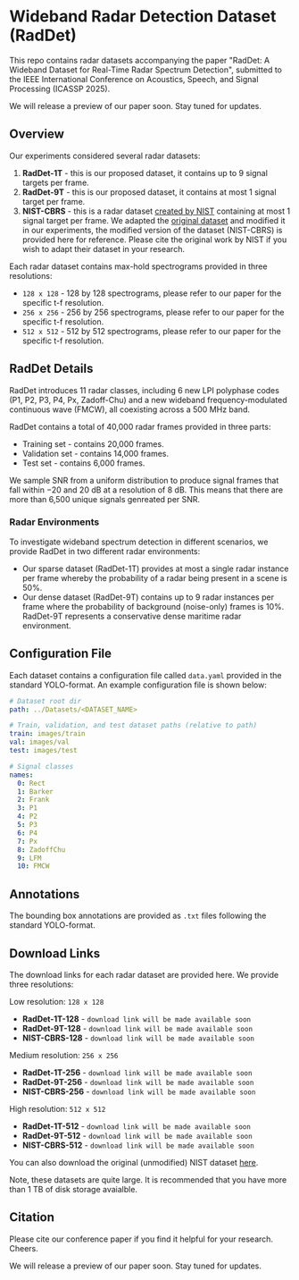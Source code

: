 # Wideband Radar Detection Dataset (RadDet)

This repo contains radar datasets accompanying the paper "RadDet: A Wideband Dataset for Real-Time Radar Spectrum Detection", submitted to the IEEE International Conference on Acoustics, Speech, and Signal Processing (ICASSP 2025). 

We will release a preview of our paper soon. Stay tuned for updates.

## Overview

Our experiments considered several radar datasets:

1. **RadDet-1T** - this is our proposed dataset, it contains up to 9 signal targets per frame.
2. **RadDet-9T** - this is our proposed dataset, it contains at most 1 signal target per frame.
3. **NIST-CBRS** - this is a radar dataset [created by NIST](https://www.nist.gov/publications/rf-dataset-incumbent-radar-signals-35-ghz-cbrs-band) containing at most 1 signal target per frame. We adapted the [original dataset](https://data.nist.gov/od/id/mds2-2116) and modified it in our experiments, the modified version of the dataset (NIST-CBRS) is provided here for reference. Please cite the original work by NIST if you wish to adapt their dataset in your research.

Each radar dataset contains max-hold spectrograms provided in three resolutions:

- `128 x 128` - 128 by 128 spectrograms, please refer to our paper for the specific t-f resolution.
- `256 x 256` - 256 by 256 spectrograms, please refer to our paper for the specific t-f resolution.
- `512 x 512` - 512 by 512 spectrograms, please refer to our paper for the specific t-f resolution.

## RadDet Details

RadDet introduces 11 radar classes, including 6 new LPI polyphase codes (P1, P2, P3, P4, Px, Zadoff-Chu) and a new wideband frequency-modulated continuous wave (FMCW), all coexisting across a 500 MHz band.

RadDet contains a total of 40,000 radar frames provided in three parts:
- Training set - contains 20,000 frames.
- Validation set - contains 14,000 frames.
- Test set - contains 6,000 frames.

We sample SNR from a uniform distribution to produce signal frames that fall within −20 and 20 dB at a resolution of 8 dB. This means that there are more than 6,500 unique signals genreated per SNR.

### Radar Environments

To investigate wideband spectrum detection in different scenarios, we provide RadDet in two different radar environments:

- Our sparse dataset (RadDet-1T) provides at most a single radar instance per frame whereby the probability of a radar being present in a scene is 50%.
- Our dense dataset (RadDet-9T) contains up to 9 radar instances per frame where the probability of background (noise-only) frames is 10%. RadDet-9T represents a conservative dense maritime radar environment.

## Configuration File

Each dataset contains a configuration file called `data.yaml` provided in the standard YOLO-format. An example configuration file is shown below:

```yaml
# Dataset root dir
path: ../Datasets/<DATASET_NAME>

# Train, validation, and test dataset paths (relative to path)
train: images/train
val: images/val
test: images/test

# Signal classes
names: 
  0: Rect
  1: Barker
  2: Frank
  3: P1
  4: P2
  5: P3
  6: P4
  7: Px
  8: ZadoffChu
  9: LFM
  10: FMCW
```

## Annotations

The bounding box annotations are provided as `.txt` files following the standard YOLO-format.

## Download Links

The download links for each radar dataset are provided here. We provide three resolutions:

Low resolution: `128 x 128`

- **RadDet-1T-128** - `download link will be made available soon`
- **RadDet-9T-128** - `download link will be made available soon`
- **NIST-CBRS-128** - `download link will be made available soon`

Medium resolution: `256 x 256`

- **RadDet-1T-256** - `download link will be made available soon`
- **RadDet-9T-256** - `download link will be made available soon`
- **NIST-CBRS-256** - `download link will be made available soon`

High resolution: `512 x 512`

- **RadDet-1T-512** - `download link will be made available soon`
- **RadDet-9T-512** - `download link will be made available soon`
- **NIST-CBRS-512** - `download link will be made available soon`

You can also download the original (unmodified) NIST dataset [here](https://data.nist.gov/od/id/mds2-2116).

Note, these datasets are quite large. It is recommended that you have more than 1 TB of disk storage avaialble.

## Citation

Please cite our conference paper if you find it helpful for your research. Cheers.

We will release a preview of our paper soon. Stay tuned for updates.